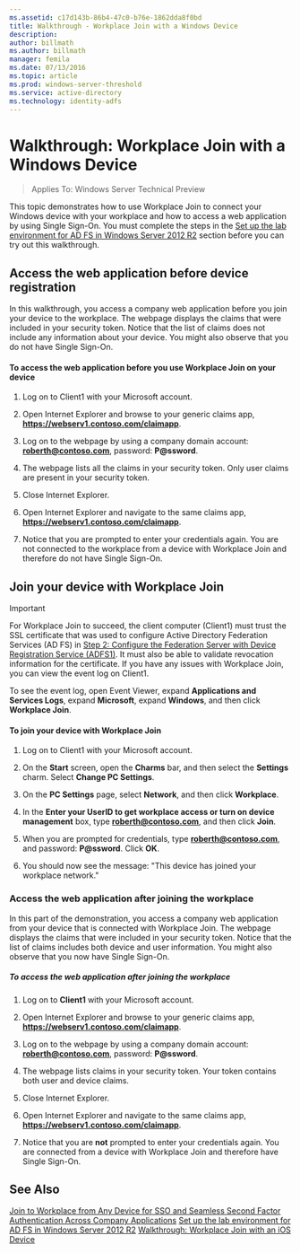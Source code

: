 ```yaml
---
ms.assetid: c17d143b-86b4-47c0-b76e-1862dda8f0bd
title: Walkthrough - Workplace Join with a Windows Device
description:
author: billmath
ms.author: billmath
manager: femila
ms.date: 07/13/2016
ms.topic: article
ms.prod: windows-server-threshold
ms.service: active-directory
ms.technology: identity-adfs
---
```


# Walkthrough: Workplace Join with a Windows Device

>Applies To: Windows Server Technical Preview

This topic demonstrates how to use Workplace Join to connect your Windows device with your workplace and how to access a web application by using Single Sign-On. You must complete the steps in the [Set up the lab environment for AD FS in Windows Server 2012 R2](../../ad-fs/get-started/../../ad-fs/get-started/Set-up-the-lab-environment-for-AD-FS-in-Windows-Server-2012-R2.md) section before you can try out this walkthrough.

## Access the web application before device registration
In this walkthrough, you access a company web application before you join your device to the workplace. The webpage displays the claims that were included in your security token. Notice that the list of claims does not include any information about your device. You might also observe that you do not have Single Sign-On.

#### To access the web application before you use Workplace Join on your device

1.  Log on to Client1 with your Microsoft account.

2.  Open Internet Explorer and browse to your generic claims app, **https://webserv1.contoso.com/claimapp**.

3.  Log on to the webpage by using a company domain account: **roberth@contoso.com**, password: **P@ssword**.

4.  The webpage lists all the claims in your security token. Only user claims are present in your security token.

5.  Close Internet Explorer.

6.  Open Internet Explorer and navigate to the same claims app, **https://webserv1.contoso.com/claimapp**.

7.  Notice that you are prompted to enter your credentials again. You are not connected to the workplace from a device with Workplace Join and therefore do not have Single Sign-On.

## Join your device with Workplace Join

> [!IMPORTANT]
> For Workplace Join to succeed, the client computer (Client1) must trust the SSL certificate that was used to configure Active Directory Federation Services (AD FS) in [Step 2: Configure the Federation Server with Device Registration Service (ADFS1)](../../ad-fs/get-started/../../ad-fs/get-started/Set-up-the-lab-environment-for-AD-FS-in-Windows-Server-2012-R2.md#BKMK_4). It must also be able to validate revocation information for the certificate. If you have any issues with Workplace Join, you can view the event log on Client1.
> 
> To see the event log, open Event Viewer, expand **Applications and Services Logs**, expand **Microsoft**, expand **Windows**, and then click **Workplace Join**.

#### To join your device with Workplace Join

1.  Log on to Client1 with your Microsoft account.

2.  On the **Start** screen, open the **Charms** bar, and then select the **Settings** charm. Select **Change PC Settings**.

3.  On the **PC Settings** page, select **Network**, and then click **Workplace**.

4.  In the **Enter your UserID to get workplace access or turn on device management** box, type **roberth@contoso.com**, and then click **Join**.

5.  When you are prompted for credentials, type **roberth@contoso.com**, and password: **P@ssword**. Click **OK**.

6.  You should now see the message: "This device has joined your workplace network."

### Access the web application after joining the workplace
In this part of the demonstration, you access a company web application from your device that is connected with Workplace Join. The webpage displays the claims that were included in your security token. Notice that the list of claims includes both device and user information. You might also observe that you now have Single Sign-On.

##### To access the web application after joining the workplace

1.  Log on to **Client1** with your Microsoft account.

2.  Open Internet Explorer and browse to your generic claims app, **https://webserv1.contoso.com/claimapp**.

3.  Log on to the webpage by using a company domain account: **roberth@contoso.com**, password: **P@ssword**.

4.  The webpage lists claims in your security token. Your token contains both user and device claims.

5.  Close Internet Explorer.

6.  Open Internet Explorer and navigate to the same claims app, **https://webserv1.contoso.com/claimapp**.

7.  Notice that you are **not** prompted to enter your credentials again. You are connected from a device with Workplace Join and therefore have Single Sign-On.

## See Also
[Join to Workplace from Any Device for SSO and Seamless Second Factor Authentication Across Company Applications](Join-to-Workplace-from-Any-Device-for-SSO-and-Seamless-Second-Factor-Authentication-Across-Company-Applications.md)
[Set up the lab environment for AD FS in Windows Server 2012 R2](../../ad-fs/get-started/../../ad-fs/get-started/Set-up-the-lab-environment-for-AD-FS-in-Windows-Server-2012-R2.md)
[Walkthrough: Workplace Join with an iOS Device](Walkthrough--Workplace-Join-with-an-iOS-Device.md)



